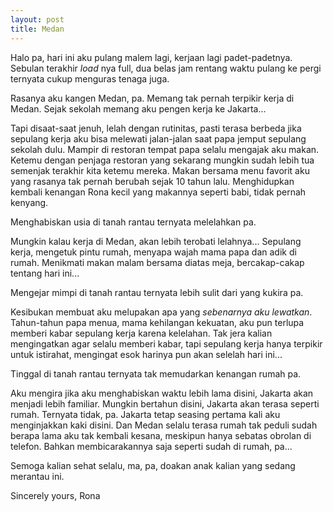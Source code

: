 ```yaml
---
layout: post
title: Medan
---
```


Halo pa, hari ini aku pulang malem lagi, kerjaan lagi padet-padetnya. Sebulan terakhir _load_ nya full, dua belas jam rentang waktu pulang ke pergi ternyata cukup menguras tenaga juga.

Rasanya aku kangen Medan, pa. Memang tak pernah terpikir kerja di Medan. Sejak sekolah memang aku pengen kerja ke Jakarta...

Tapi disaat-saat jenuh, lelah dengan rutinitas, pasti terasa berbeda jika sepulang kerja aku bisa melewati jalan-jalan saat papa jemput sepulang sekolah dulu. Mampir di restoran tempat papa selalu mengajak aku makan. Ketemu dengan penjaga restoran yang sekarang mungkin sudah lebih tua semenjak terakhir kita ketemu mereka. Makan bersama menu favorit aku yang rasanya tak pernah berubah sejak 10 tahun lalu. Menghidupkan kembali kenangan Rona kecil yang makannya seperti babi, tidak pernah kenyang.

Menghabiskan usia di tanah rantau ternyata melelahkan pa.

Mungkin kalau kerja di Medan, akan lebih terobati lelahnya... Sepulang kerja, mengetuk pintu rumah, menyapa wajah mama papa dan adik di rumah. Menikmati makan malam bersama diatas meja, bercakap-cakap tentang hari ini...

Mengejar mimpi di tanah rantau ternyata lebih sulit dari yang kukira pa.

Kesibukan membuat aku melupakan apa yang _sebenarnya aku lewatkan_. Tahun-tahun papa menua, mama kehilangan kekuatan, aku pun terlupa memberi kabar sepulang kerja karena kelelahan. Tak jera kalian mengingatkan agar selalu memberi kabar, tapi sepulang kerja hanya terpikir untuk istirahat, mengingat esok harinya pun akan selelah hari ini...

Tinggal di tanah rantau ternyata tak memudarkan kenangan rumah pa.

Aku mengira jika aku menghabiskan waktu lebih lama disini, Jakarta akan menjadi lebih familiar. Mungkin bertahun disini, Jakarta akan terasa seperti rumah. Ternyata tidak, pa. Jakarta tetap seasing pertama kali aku menginjakkan kaki disini. Dan Medan selalu terasa rumah tak peduli sudah berapa lama aku tak kembali kesana, meskipun hanya sebatas obrolan di telefon. Bahkan membicarakannya saja seperti sudah di rumah, pa...

Semoga kalian sehat selalu, ma, pa, doakan anak kalian yang sedang merantau ini.


Sincerely yours,
Rona